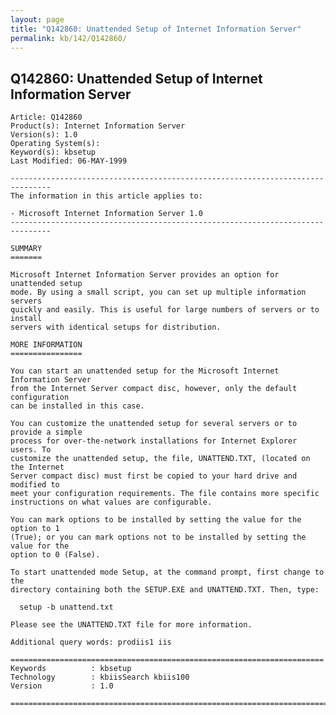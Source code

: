 ```yaml
---
layout: page
title: "Q142860: Unattended Setup of Internet Information Server"
permalink: kb/142/Q142860/
---
```


## Q142860: Unattended Setup of Internet Information Server

	Article: Q142860
	Product(s): Internet Information Server
	Version(s): 1.0
	Operating System(s): 
	Keyword(s): kbsetup
	Last Modified: 06-MAY-1999
	
	-------------------------------------------------------------------------------
	The information in this article applies to:
	
	- Microsoft Internet Information Server 1.0 
	-------------------------------------------------------------------------------
	
	SUMMARY
	=======
	
	Microsoft Internet Information Server provides an option for unattended setup
	mode. By using a small script, you can set up multiple information servers
	quickly and easily. This is useful for large numbers of servers or to install
	servers with identical setups for distribution.
	
	MORE INFORMATION
	================
	
	You can start an unattended setup for the Microsoft Internet Information Server
	from the Internet Server compact disc, however, only the default configuration
	can be installed in this case.
	
	You can customize the unattended setup for several servers or to provide a simple
	process for over-the-network installations for Internet Explorer users. To
	customize the unattended setup, the file, UNATTEND.TXT, (located on the Internet
	Server compact disc) must first be copied to your hard drive and modified to
	meet your configuration requirements. The file contains more specific
	instructions on what values are configurable.
	
	You can mark options to be installed by setting the value for the option to 1
	(True); or you can mark options not to be installed by setting the value for the
	option to 0 (False).
	
	To start unattended mode Setup, at the command prompt, first change to the
	directory containing both the SETUP.EXE and UNATTEND.TXT. Then, type:
	
	  setup -b unattend.txt
	
	Please see the UNATTEND.TXT file for more information.
	
	Additional query words: prodiis1 iis
	
	======================================================================
	Keywords          : kbsetup 
	Technology        : kbiisSearch kbiis100
	Version           : 1.0
	
	=============================================================================
	
